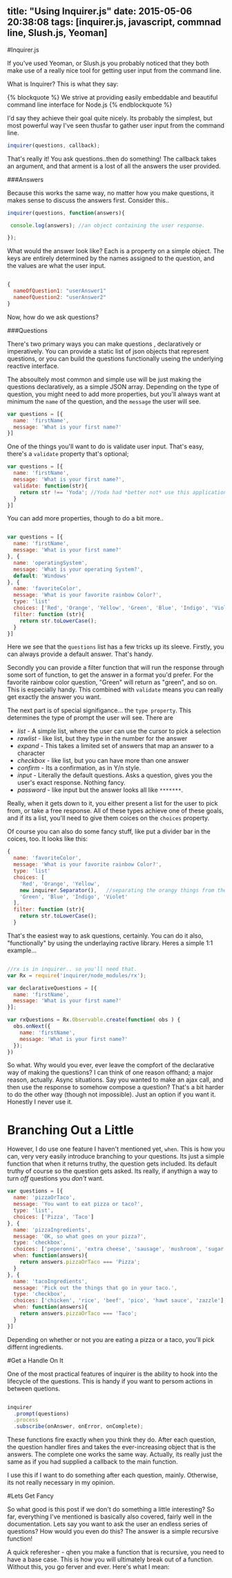 title: "Using Inquirer.js"
date: 2015-05-06 20:38:08
tags: [inquirer.js, javascript, commnad line, Slush.js, Yeoman]
---

#Inquirer.js

If you've used Yeoman, or Slush.js you probably noticed that they both make use of a really nice tool for getting user input from the command line.

What is Inquirer? This is what they say:

{% blockquote %}
We strive at providing easily embeddable and beautiful command line interface for Node.js
{% endblockquote %}

I'd say they achieve their goal quite nicely. Its probably  the simplest, but most powerful way I've seen thusfar to gather user input from the command line.

```js
inquirer(questions, callback);
```

That's really it! You ask questions..then do something! The callback takes an argument, and that arment is a lost of all the answers the user provided.

###Answers

Because this works the same way, no matter how you make questions, it makes sense to discuss the answers first. Consider this..

```js
inquirer(questions, function(answers){

 console.log(answers); //an object containing the user response.

});
```

What would the answer look like? Each is a property on a simple object. The keys are entirely determined by the names assigned to the question, and the values are what the user input.

```js

{
  nameOfQuestion1: "userAnswer1"
  nameofQuestion2: "userAnswer2"
}


```

Now, how do we ask questions?


###Questions

There's two primary ways you can make questions , declaratively or imperatively. You can provide a static list of json objects that represent questions, or you can build the questions functionally useing the underlying reactive interface.

The absoultely most common and simple use will be just making the questions declaratively, as a simple JSON array. Depending on the type of question, you might need to add more properties, but you'll always want  at minimum the `name` of the question, and the `message` the user will see.

```js
var questions = [{
  name: 'firstName',
  message: 'What is your first name?'
}]
```

One of the things you'll want to do is validate user input. That's easy, there's a `validate` property that's optional;

```js
var questions = [{
  name: 'firstName',
  message: 'What is your first name?',
  validate: function(str){
    return str !== 'Yoda'; //Yoda had *better not* use this application!!
  }
}]
```

You can add more properties, though to do a bit more..

```js

var questions = [{
  name: 'firstName',
  message: 'What is your first name?'
}, {
  name: 'operatingSystem',
  message: 'What is your operating System?',
  default: 'Windows'
}, {
  name: 'favoriteColor',
  message: 'What is your favorite rainbow Color?',
  type: 'list'
  choices: ['Red', 'Orange', 'Yellow', 'Green', 'Blue', 'Indigo', 'Violet'],
  filter: function (str){
    return str.toLowerCase();
  }
}]

```

Here we see that the `questions` list has a few tricks up its sleeve. Firstly, you can always provide a default answer. That's handy.

Secondly you can provide a filter function that will run the response through some sort of function, to get the answer in a format you'd prefer. For the favorite rainbow color question, "Green" will return as "green", and so on. This is especially handy. This combined with `validate` means you can really get exactly the answer you want.

The next part is of special signifigance... the `type property`. This determines the type of prompt the user will see. There are

* *list* - A simple list, where the user can use the cursor to pick a selection
* *rawlist* - like list, but they type in the number for the answer
* *expand* - This takes a limited set of answers that map an answer to a character
* *checkbox* - like list, but you can have more than one answer
* *confirm* - Its a confirmation, as in Y/n style.
* *input* - Literally the default questions. Asks a question, gives you the user's exact response. Nothing fancy.
* *password* - like input but the answer looks all like `*******`.

Really, when it gets down to it, you either present a list for the user to pick from, or take a free response. All of these types achieve one of these goals, and if its a list, you'll need to give them coices on the `choices` property.

Of course you can also do some fancy stuff, like put a divider bar in the coices, too. It looks like this:

```js
{
  name: 'favoriteColor',
  message: 'What is your favorite rainbow Color?',
  type: 'list'
  choices: [
    'Red', 'Orange', 'Yellow',
    new inquirer.Separator(),   //separating the orangy things from the bluish things
    'Green', 'Blue', 'Indigo', 'Violet'
  ],
  filter: function (str){
    return str.toLowerCase();
  }

```

That's the easiest way to ask questions, certainly. You can do it also, "functionally" by using the underlaying ractive library. Heres a simple 1:1 example...

```js

//rx is in inquirer.. so you'll need that.
var Rx = require('inquirer/node_modules/rx');

var declarativeQuestions = [{
  name: 'firstName',
  message: 'What is your first name?'
}];

var rxQuestions = Rx.Observable.create(function( obs ) {
  obs.onNext({
    name: 'firstName',
    message: 'What is your first name?'
  });
})

```

So what. Why would you ever, ever leave the compfort of the declarative way of making the questions? I can think of one reason offhand; a major reason, actually. Async situations. Say you wanted to make an ajax call, and then use the response to somehow compose a question? That's a bit harder to do the other way (though not impossible). Just an option if you want it. Honestly I never use it.

# Branching Out a Little

However, I do use one feature I haven't mentioned yet, `when`. This is how you can, very very easily introduce branching to your questions. Its just a simple function that when it returns truthy, the question gets included. Its default truthy of course so the question gets asked. Its really, if anythign a way to turn *off* questions you *don't* want.

```js
var questions = [{
  name: 'pizzaOrTaco',
  message: 'You want to eat pizza or taco?',
  type: 'list',
  choices: ['Pizza', 'Taco']
}, {
  name: 'pizzaIngredients',
  message: 'OK, so what goes on your pizza?',
  type: 'checkbox',
  choices: ['peperonni', 'extra cheese', 'sausage', 'mushroom', 'sugar cubes'],
  when: function(answers){
    return answers.pizzaOrTaco === 'Pizza';
  }
}, {
  name: 'tacoIngredients',
  message: 'Pick out the things that go in your taco.',
  type: 'checkbox',
  choices: ['chicken', 'rice', 'beef', 'pico', 'hawt sauce', 'zazzle'],
  when: function(answers){
    return answers.pizzaOrTaco === 'Taco';
  }
}]
```

Depending on whether or not you are eating a pizza or a taco, you'll pick differnt ingredients.

#Get a Handle On It

One of the most practical features of inquirer is the ability to hook into the lifecycle of the questions. This is handy if you want to persom actions in between quetions.

```js

inquirer
  .prompt(questions)
  .process
  .subscribe(onAnswer, onError, onComplete);

```

These functions fire exactly when you think they do. After each question, the question handler fires and takes the ever-increasing object that is the answers. The complete one works the same way. Actually, its really just the same as if you had supplied a callback to the main function.

I use this if I want to do something after each question, mainly. Otherwise, its not really necessary in my opinion.

#Lets Get Fancy

So what good is this post if we don't do something a little interesting? So far, everything I've mentioned is basically also covered, fairly well in the documentation. Lets say you want to ask the user an endless series of questions? How would you even do this? The answer is a simple recursive function!

A quick referesher - qhen you make a function that is recursive, you need to have a base case. This is how you will ultimately break out of a function. Without this, you go ferver and ever. Here's what I mean:

```js


```







